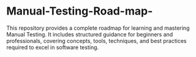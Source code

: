 # Manual-Testing-Road-map-
This repository provides a complete roadmap for learning and mastering Manual Testing. It includes structured guidance for beginners and professionals, covering concepts, tools, techniques, and best practices required to excel in software testing.
